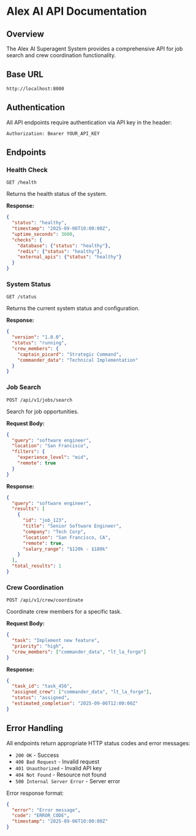 # Alex AI API Documentation

## Overview
The Alex AI Superagent System provides a comprehensive API for job search and crew coordination functionality.

## Base URL
```
http://localhost:8000
```

## Authentication
All API endpoints require authentication via API key in the header:
```
Authorization: Bearer YOUR_API_KEY
```

## Endpoints

### Health Check
```
GET /health
```
Returns the health status of the system.

**Response:**
```json
{
  "status": "healthy",
  "timestamp": "2025-09-06T10:00:00Z",
  "uptime_seconds": 3600,
  "checks": {
    "database": {"status": "healthy"},
    "redis": {"status": "healthy"},
    "external_apis": {"status": "healthy"}
  }
}
```

### System Status
```
GET /status
```
Returns the current system status and configuration.

**Response:**
```json
{
  "version": "1.0.0",
  "status": "running",
  "crew_members": {
    "captain_picard": "Strategic Command",
    "commander_data": "Technical Implementation"
  }
}
```

### Job Search
```
POST /api/v1/jobs/search
```
Search for job opportunities.

**Request Body:**
```json
{
  "query": "software engineer",
  "location": "San Francisco",
  "filters": {
    "experience_level": "mid",
    "remote": true
  }
}
```

**Response:**
```json
{
  "query": "software engineer",
  "results": [
    {
      "id": "job_123",
      "title": "Senior Software Engineer",
      "company": "Tech Corp",
      "location": "San Francisco, CA",
      "remote": true,
      "salary_range": "$120k - $180k"
    }
  ],
  "total_results": 1
}
```

### Crew Coordination
```
POST /api/v1/crew/coordinate
```
Coordinate crew members for a specific task.

**Request Body:**
```json
{
  "task": "Implement new feature",
  "priority": "high",
  "crew_members": ["commander_data", "lt_la_forge"]
}
```

**Response:**
```json
{
  "task_id": "task_456",
  "assigned_crew": ["commander_data", "lt_la_forge"],
  "status": "assigned",
  "estimated_completion": "2025-09-06T12:00:00Z"
}
```

## Error Handling
All endpoints return appropriate HTTP status codes and error messages:

- `200 OK` - Success
- `400 Bad Request` - Invalid request
- `401 Unauthorized` - Invalid API key
- `404 Not Found` - Resource not found
- `500 Internal Server Error` - Server error

Error response format:
```json
{
  "error": "Error message",
  "code": "ERROR_CODE",
  "timestamp": "2025-09-06T10:00:00Z"
}
```
